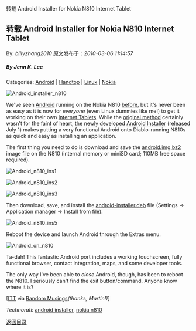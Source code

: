 转载 Android Installer for Nokia N810 Internet Tablet
## 转载 Android Installer for Nokia N810 Internet Tablet

By: *billyzhang2010* 原文发布于：*2010-03-06 11:14:57*

##### By Jenn K. Lee

Categories&#58; [Android](http&#58;//www.pocketables.net/android/) |
[Handtop](http&#58;//www.pocketables.net/handtop/) |
[Linux](http&#58;//www.pocketables.net/linux/) |
[Nokia](http&#58;//www.pocketables.net/nokia/)

![Android_installer_n810](http&#58;//pocketables.typepad.com/photos/uncategorized/2008/07/03/android_installer_n810.jpg)

We've seen [Android](http&#58;//www.talkandroid.com/google-android-faq/)
running on the Nokia N810 [
before](http&#58;//www.phonemag.com/nokia-n810-running-googles-android-os-042299.php), but it's never been as easy as it is now for
*everyone* (even Linux dummies like me!) to get it working
on their own [
Internet Tablets](http&#58;//www.pocketables.net/2008/02/review-nokia-n8.html). While the [
original method](http&#58;//elinux.org/Android_on_OMAP#Nokia_N8x0_and_Android_SDK) certainly wasn't for the faint of heart, the
newly developed [
Android Installer](http&#58;//www.internettablettalk.com/forums/showthread.php?t=21495) (released July 1) makes putting a very
functional Android onto Diablo-running N810s as quick and easy as
installing an application.

The first thing you need to do is download and save the [android.img.bz2](http&#58;//penguinbait.com/android.img.bz2)
image file on the N810 (internal memory or miniSD card; 110MB free
space required).

![Android_n810_ins1](http&#58;//pocketables.typepad.com/photos/uncategorized/2008/07/03/android_n810_ins1.jpg)

![Android_n810_ins2](http&#58;//pocketables.typepad.com/photos/uncategorized/2008/07/03/android_n810_ins2.jpg)

![Android_n810_ins3](http&#58;//pocketables.typepad.com/photos/uncategorized/2008/07/03/android_n810_ins3.jpg)

Then download, save, and install the [android-installer.deb](http&#58;//penguinbait.com/android-installer.deb)
file (Settings -> Application manager
-> Install from file).

![Android_n810_ins5](http&#58;//pocketables.typepad.com/photos/uncategorized/2008/07/03/android_n810_ins5.jpg)

Reboot the device and launch Android through the Extras
menu.

![Android_on_n810](http&#58;//pocketables.typepad.com/photos/uncategorized/2008/07/03/android_on_n810.jpg)

Ta-dah! This fantastic Android port includes a working
touchscreen, fully functional browser, contact integration, maps,
and some developer tools.

The only way I've been able to *close* Android, though,
has been to reboot the N810. I seriously can't find the exit
button/command. Anyone know where it is?

[[ITT](http&#58;//www.internettablettalk.com/forums/showthread.php?t=21495)
via [
Random Musings](http&#58;//geekpenguin.blogspot.com/2008/07/android-on-n810-made-easy.html)*(thanks, Martin!)*]

*Technorati*&#58; [android
installer](http&#58;//technorati.com/tag/android%2Binstaller), [nokia
n810](http&#58;//technorati.com/tag/nokia%2Bn810)

[返回目录](index.html)
